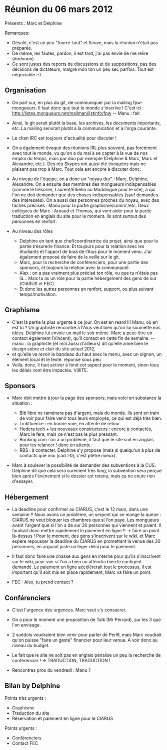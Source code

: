 # Réunion du 06 mars 2012

Présents : Marc et Delphine

Remarques: 
- Désolé, c'est un peu "fourre-tout" et fleuve, mais la réunion n'était
  pas préparée. 
- De même, les fautes, pardon, il est tard, j'ai pas envie de me
  relire (dodoooo)
- Ce sont justes des reports de discussions et de suppositions, pas des 
  décisions de dictateurs, malgré mon ton un peu sec parfois. Tout est 
  négociable :-)

## Organisation
- On part sur, en plus du git, de communiquer par la mailing fpw-mongueurs.
  Il faut donc que tout le monde s'inscrive ! C'est ici :
  http://listes.mongueurs.net/mailman/listinfo/fpw
-- Manu : fait

- Ainsi, le git serait plutôt la base, les archives, les documents importants,
  etc. La mailing servirait plutôt à la communication et à l'orga courante.

- Le chan IRC est toujours d'actualité pour discuter !

- On a également évoqué des réunions IRL plus souvent, pas forcément avec tout
  le monde, vu qu'on a du mal à se capter à la vue de nos emploi du temps, mais
  par duo par exemple (Delphine & Marc, Marc et Alexandre, etc.).
  Des réu Skypes ont aussi été évoquées mais ne plaisent pas trop à Marc. Tout
  cela est encore à discuter donc.

- Au niveau de l'équipe, on a donc un "noyau dur" : Marc, Delphine, Alexandre.
  On a ensuite des membres des mongueurs indispensables (comme le trésorier, 
  Laurent/Elbeho ou Maddingue pour le site), à qui l'on ne doit demander que des
  choses indispensables (sauf demandes des intéressés).
  On a aussi des personnes proches du noyau, avec des tâches précises : Manu 
  pour la partie graphisme/comm'/etc. Deux collègues de Marc : Arnaud et Thomas,
  qui vont aider pour la partie traduction en anglais du site pour le moment.
  Ils sont surtout des personnes en renfort.

- Au niveau des rôles
  - Delphine en tant que chef/coordinatrice du projet, ainsi que pour la partie
    trésorerie finance. Et toujours pour la relation avec les étudiants et
    l'apport de bras de l'Aius pour le moment venu. J'ai également proposé de
    faire de la veille sur le git.
  - Marc, pour la recherche de conférenciers, pour une partie des sponsors, et
    toujours la relation avec la communauté.
  - Alex : on a pas vraiment plus précisé ton rôle, vu que tu n'étais pas là... Mais
    tu as un rôle pour la partie hébergement des gens de sur (CIARUS et FEC).
  - Et donc les autres personnes en renfort, support, ou plus suivant
    temps/motivation.

## Graphisme

- C'est la partie la plus urgente à ce jour. On est en reard !!!
  Manu, où en est tu ? 
  Un graphiste rencontré à l'Aius veut bien qu'on lui soumette nos idées. 
  Delphine lui envoie un mail le soir même.
  Marc à peut-être un contact également (Vincent), qu'il contact en cette fin de
  semaine.
-- manu : la graphiste (et moi aussi d'ailleurs) dit qu'elle aime bien le design sobre et clair du site actuel 2012, 
 - et qu'elle va revoir le bandeau du haut avec le menu, avec un oignon, un élément local et le texte. réponse sous peu
- Voilà, donc, il faut activer à fond cet aspect pour le moment, sinon tous les
  délais vont être impactés. VIIIITE.

## Sponsors

- Marc doit mettre à jour la page des sponsors, mais voici en substance la
  situation :
  - Bib libre ne ramènera pas d'argent, mais du monde. Ils sont en train de voir
    pour faire venir tous leurs employés, ce qui est déjà très bien.
  - Linkfluence : en bonne voie, en attente de retour.
  - Hedera tech + les nouveaux constructeurs : encore à contactés, Marc le fera,
    mais ce n'est pas le plus pressant.
  - Booking.com : on a un problème, il faut que le site soit en anglais pour les
    relancer ! donc en attente.
  - RBS : à contacter. Delphine s'y propose (mais si quelqu'un à plus de
    contacts que moi (cad >0), c'est ptètre mieux).

- Marc à soulever la possibilité de demander des subventions à la CUS. Delphine
  dit que cela sera surement très long, la subvention sera perçue bien après
  l'évènement si le dossier est retenu, mais ça ne coute rien d'essayer.

## Hébergement

- La deadline pour confirmer au CIARUS, c'est le 12 mars, dans une semaine !!
  Nous avons un problème, un serpent qui se mange la queue : CIARUS ne veut
  bloquer les chambres que si l'on paye. Les mongueurs avant l'argent que si
  l'on a de sur 30 personnes qui viennent et paient. Il faudrait donc mettre
  rapidement le paiement en ligne !! -> faire un point là-dessus !
  Pour le moment, des gens s'inscrivent sur le wiki, et Marc espère repousser la
  deadline du CIARUS en promettant la venue des 30 personnes, en arguant juste
  un léger délai pour le paiement.

- Il faut donc faire une chasse aux gens en interne pour qu'ils s'inscrivent sur
  le wiki, pour voir si l'on a bien ou attendra bien le contigent demandé. Le
  paiement en ligne accélèrerait tout le processus, il est important qu'il soit
  mis en place rapidement, Marc va faire un point.

- FEC : Alex, tu prend contact ?

## Conférenciers

- C'est l'urgence des urgences. Marc veut s'y consacrer.

- On a pour le moment une proposition de Talk (Mr Perrard), sur les 3 que l'on
  envisage.

- 2 suédois voudraient bien venir pour parler de Perl6, mais Marc voudrait qu'on
  puisse "faire un geste" financier pour leur venue. A voir donc au niveau du
  budget.

- Le fait que le site ne soit pas en anglais pénalise un peu la recherche de
  conférencier ! -> TRADUCTION, TRADUCTION !

- Rencontres pros du vendredi : Manu ? 


## Bilan by Delphine

Points très urgents :
- Graphisme
- Traduction du site
- Réservation et paiement en ligne pour le CIARUS

Points urgents :
- Conférenciers
- Contact FEC
